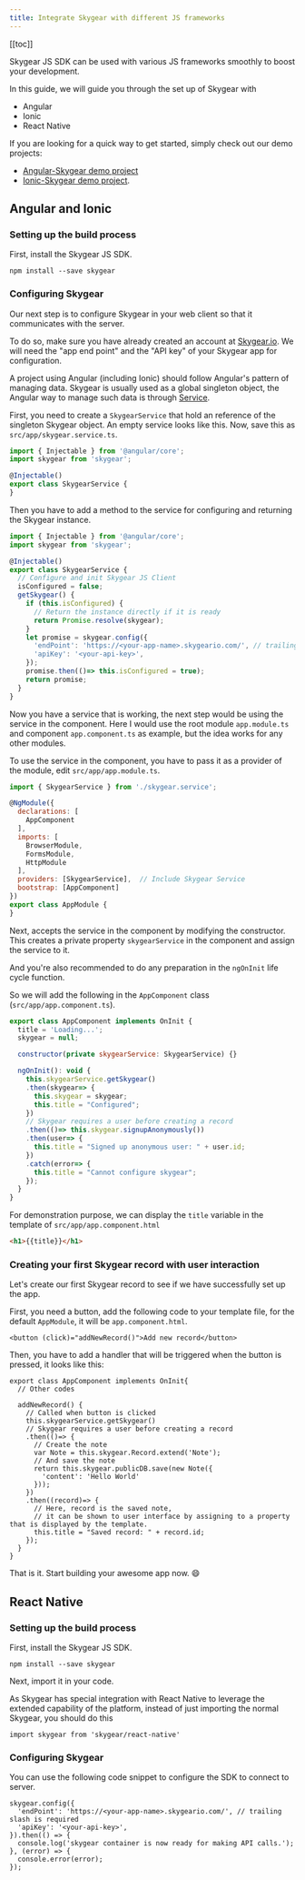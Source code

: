 ```yaml
---
title: Integrate Skygear with different JS frameworks
---
```


[[toc]]

Skygear JS SDK can be used with various JS frameworks smoothly to boost your development.

In this guide, we will guide you through the set up of Skygear with

- Angular
- Ionic
- React Native

If you are looking for a quick way to get started, simply check out our demo projects:
- [Angular-Skygear demo project](https://github.com/skygear-demo/skygear-angular)
- [Ionic-Skygear demo project](https://github.com/skygear-demo/skygear-ionic).


## Angular and Ionic

### Setting up the build process

First, install the Skygear JS SDK.

```
npm install --save skygear
```

### Configuring Skygear

Our next step is to configure Skygear in your web client so that it communicates with the server.

To do so, make sure you have already created an account at [Skygear.io](https://skygear.io). We will need the "app end point" and the "API key" of your Skygear app for configuration.

A project using Angular (including Ionic) should follow Angular's pattern of managing data. Skygear is usually used as a global singleton object, the Angular way to manage such data is through [Service](https://angular.io/docs/ts/latest/tutorial/toh-pt4.html).

First, you need to create a `SkygearService` that hold an reference of the singleton Skygear object. An empty service looks like this. Now, save this as `src/app/skygear.service.ts`.

``` javascript
import { Injectable } from '@angular/core';
import skygear from 'skygear';

@Injectable()
export class SkygearService {
}
```

Then you have to add a method to the service for configuring and returning the Skygear instance.

``` javascript
import { Injectable } from '@angular/core';
import skygear from 'skygear';

@Injectable()
export class SkygearService {
  // Configure and init Skygear JS Client
  isConfigured = false;
  getSkygear() {
    if (this.isConfigured) {
      // Return the instance directly if it is ready
      return Promise.resolve(skygear);
    }
    let promise = skygear.config({
      'endPoint': 'https://<your-app-name>.skygeario.com/', // trailing slash is required
      'apiKey': '<your-api-key>',
    });
    promise.then(()=> this.isConfigured = true);
    return promise;
  }
}
```

Now you have a service that is working, the next step would be using the service in the component. Here I would use the root module `app.module.ts` and component `app.component.ts` as example, but the idea works for any other modules.

To use the service in the component, you have to pass it as a provider of the module, edit `src/app/app.module.ts`.

``` javascript
import { SkygearService } from './skygear.service';

@NgModule({
  declarations: [
    AppComponent
  ],
  imports: [
    BrowserModule,
    FormsModule,
    HttpModule
  ],
  providers: [SkygearService],  // Include Skygear Service
  bootstrap: [AppComponent]
})
export class AppModule {
}

```

Next, accepts the service in the component by modifying the constructor. This
creates a private property `skygearService` in the component and assign the
service to it.

And you're also recommended to do any preparation in the `ngOnInit` life cycle
function.

So we will add the following in the `AppComponent` class
(`src/app/app.component.ts`).

``` javascript
export class AppComponent implements OnInit {
  title = 'Loading...';
  skygear = null;

  constructor(private skygearService: SkygearService) {}

  ngOnInit(): void {
    this.skygearService.getSkygear()
    .then(skygear=> {
      this.skygear = skygear;
      this.title = "Configured";
    })
    // Skygear requires a user before creating a record
    .then(()=> this.skygear.signupAnonymously())
    .then(user=> {
      this.title = "Signed up anonymous user: " + user.id;
    })
    .catch(error=> {
      this.title = "Cannot configure skygear";
    });
  }
}
```

For demonstration purpose, we can display the `title` variable in the template
of `src/app/app.component.html`

``` html
<h1>{{title}}</h1>
```

### Creating your first Skygear record with user interaction

Let's create our first Skygear record to see if we have successfully set up the app.

First, you need a button, add the following code to your template file, for the default `AppModule`, it will be `app.component.html`.

```
<button (click)="addNewRecord()">Add new record</button>
```

Then, you have to add a handler that will be triggered when the button is pressed, it looks like this:

```
export class AppComponent implements OnInit{
  // Other codes

  addNewRecord() {
    // Called when button is clicked
    this.skygearService.getSkygear()
    // Skygear requires a user before creating a record
    .then(()=> {
      // Create the note
      var Note = this.skygear.Record.extend('Note');
      // And save the note
      return this.skygear.publicDB.save(new Note({
        'content': 'Hello World'
      }));
    })
    .then((record)=> {
      // Here, record is the saved note,
      // it can be shown to user interface by assigning to a property that is displayed by the template.
      this.title = "Saved record: " + record.id;
    });
  }
}
```

That is it. Start building your awesome app now. :smile:

## React Native

### Setting up the build process

First, install the Skygear JS SDK.

```
npm install --save skygear
```

Next, import it in your code.

As Skygear has special integration with React Native to leverage the extended capability of the platform, instead of just importing the normal Skygear, you should do this

```
import skygear from 'skygear/react-native'
```

### Configuring Skygear

You can use the following code snippet to configure the SDK to connect to server.

```
skygear.config({
  'endPoint': 'https://<your-app-name>.skygeario.com/', // trailing slash is required
  'apiKey': '<your-api-key>',
}).then(() => {
  console.log('skygear container is now ready for making API calls.');
}, (error) => {
  console.error(error);
});
```
